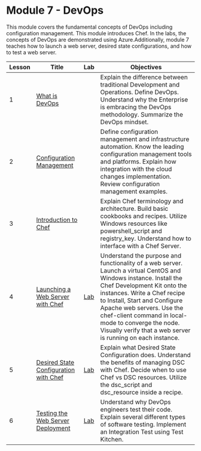 # Module 7 - DevOps

This module covers the fundamental concepts of DevOps including configuration management. This module introduces Chef. In the labs, the concepts of DevOps are demonstrated using Azure.Additionally, module 7 teaches how to launch a web server, desired state configurations, and how to test a web server.

| Lesson | Title | Lab | Objectives |
| ------ | ----- | --- | ---------- |
| 1 | [What is DevOps](./Lessons/Module7_Lesson1%20What%20is%20DevOps.pptx) | | Explain the difference between traditional Development and Operations. Define DevOps. Understand why the Enterprise is embracing the DevOps methodology. Summarize the DevOps mindset. |
| 2 | [Configuration Management](./Lessons/Module7_Lesson2%20Configuration%20Management.pptx) | | Define configuration management and infrastructure automation. Know the leading configuration management tools and platforms. Explain how integration with the cloud changes implementation. Review configuration management examples. |
| 3 | [Introduction to Chef](./Lessons/Module7_Lesson3%20Introduction%20to%20Chef.pptx) | | Explain Chef terminology and architecture. Build basic cookbooks and recipes. Utilize Windows resources like powershell_script and registry_key. Understand how to interface with a Chef Server. |
| 4 | [Launching a Web Server with Chef](./Lessons/Module7_Lesson4%20Launching%20A%20Web%20server%20With%20Chef.pptx) | [Lab](./Labs/Module7_Lesson%204%20Launching%20A%20Web%20Server%20With%20Chef%20LAB.docx) | Understand the purpose and functionality of a web server. Launch a virtual CentOS and Windows instance. Install the Chef Development Kit onto the instances. Write a Chef recipe to Install, Start and Configure Apache web servers. Use the chef-client command in local-mode to converge the node. Visually verify that a web server is running on each instance. |
| 5 | [Desired State Configuration with Chef](./Lessons/Module7_Lesson5%20Desired%20State%20Configuration%20with%20Chef.pptx) | [Lab](./Labs/Module7_Lesson%205%20Chef%20and%20DSC%20Lab.docx) | Explain what Desired State Configuration does. Understand the benefits of managing DSC with Chef. Decide when to use Chef vs DSC resources. Utilize the dsc_script and dsc_resource inside a recipe. |
| 6 | [Testing the Web Server Deployment](./Lessons/Module7_Lesson6%20Testing%20The%20Web%20Server%20Deployment.pptx) | [Lab](./Labs/Module7_Lesson%206%20Test%20Kitchen%20Lab.docx) | Understand why DevOps engineers test their code. Explain several different types of software testing. Implement an Integration Test using Test Kitchen. |